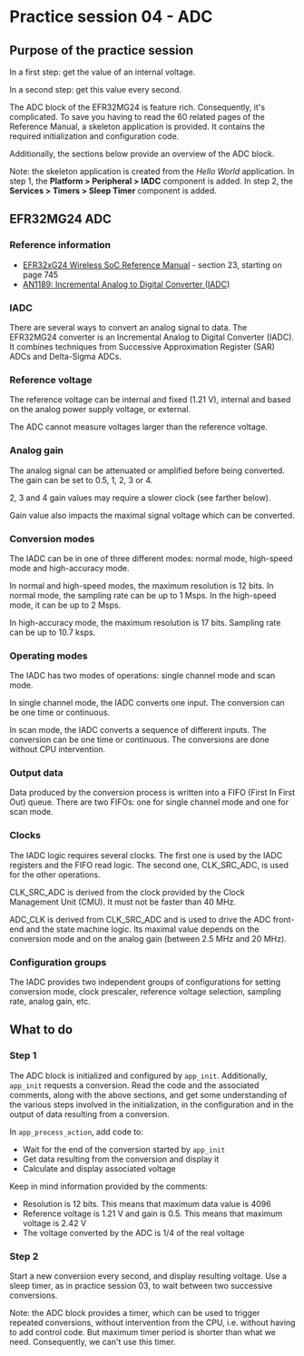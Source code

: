 # Practice session 04 - ADC

## Purpose of the practice session

In a first step: get the value of an internal voltage.

In a second step: get this value every second.

The ADC block of the EFR32MG24 is feature rich. Consequently, it's complicated. To save you having to read the 60 related pages of the Reference Manual, a skeleton application is provided. It contains the required initialization and configuration code.

Additionally, the sections below provide an overview of the ADC block.

Note: the skeleton application is created from the *Hello World* application. In step 1, the **Platform > Peripheral > IADC** component is added. In step 2, the **Services > Timers > Sleep Timer** component is added.

## EFR32MG24 ADC

### Reference information

* [EFR32xG24 Wireless SoC Reference Manual](https://www.silabs.com/documents/public/reference-manuals/efr32xg24-rm.pdf) - section 23, starting on page 745
* [AN1189: Incremental Analog to Digital Converter (IADC)](https://www.silabs.com/documents/public/application-notes/an1189-efr32-iadc.pdf)

### IADC

There are several ways to convert an analog signal to data. The EFR32MG24 converter is an Incremental Analog to Digital Converter (IADC). It combines techniques from Successive Approximation Register (SAR) ADCs and Delta-Sigma ADCs.

### Reference voltage

The reference voltage can be internal and fixed (1.21 V), internal and based on the analog power supply voltage, or external.

The ADC cannot measure voltages larger than the reference voltage.

### Analog gain

The analog signal can be attenuated or amplified before being converted. The gain can be set to 0.5, 1, 2, 3 or 4.

2, 3 and 4 gain values may require a slower clock (see farther below).

Gain value also impacts the maximal signal voltage which can be converted.

### Conversion modes

The IADC can be in one of three different modes: normal mode, high-speed mode and high-accuracy mode.

In normal and high-speed modes, the maximum resolution is 12 bits. In normal mode, the sampling rate can be up to 1 Msps. In the high-speed mode, it can be up to 2 Msps.

In high-accuracy mode, the maximum resolution is 17 bits. Sampling rate can be up to 10.7 ksps.

### Operating modes

The IADC has two modes of operations: single channel mode and scan mode.

In single channel mode, the IADC converts one input. The conversion can be one time or continuous.

In scan mode, the IADC converts a sequence of different inputs. The conversion can be one time or continuous. The conversions are done without CPU intervention.

### Output data

Data produced by the conversion process is written into a FIFO (First In First Out) queue. There are two FIFOs: one for single channel mode and one for scan mode.

### Clocks

The IADC logic requires several clocks. The first one is used by the IADC registers and the FIFO read logic. The second one, CLK_SRC_ADC, is used for the other operations.

CLK_SRC_ADC is derived from the clock provided by the Clock Management Unit (CMU). It must not be faster than 40 MHz.

ADC_CLK is derived from CLK_SRC_ADC and is used to drive the ADC front-end and the state machine logic. Its maximal value depends on the conversion mode and on the analog gain (between 2.5 MHz and 20 MHz).

### Configuration groups

The IADC provides two independent groups of configurations for setting conversion mode, clock prescaler, reference voltage selection, sampling rate, analog gain, etc.

## What to do

### Step 1

The ADC block is initialized and configured by `app_init`. Additionally, `app_init` requests a conversion. Read the code and the associated comments, along with the above sections, and get some understanding of the various steps involved in the initialization, in the configuration and in the output of data resulting from a conversion.

In `app_process_action`, add code to:
* Wait for the end of the conversion started by `app_init`
* Get data resulting from the conversion and display it
* Calculate and display associated voltage

Keep in mind information provided by the comments:
* Resolution is 12 bits. This means that maximum data value is 4096
* Reference voltage is 1.21 V and gain is 0.5. This means that maximum voltage is 2.42 V
* The voltage converted by the ADC is 1/4 of the real voltage

### Step 2

Start a new conversion every second, and display resulting voltage. Use a sleep timer, as in practice session 03, to wait between two successive conversions.

Note: the ADC block provides a timer, which can be used to trigger repeated conversions, without intervention from the CPU, i.e. without having to add control code. But maximum timer period is shorter than what we need. Consequently, we can't use this timer.